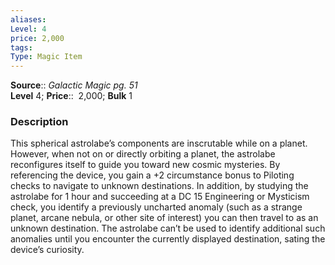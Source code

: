 ```yaml
---
aliases: 
Level: 4
price: 2,000
tags: 
Type: Magic Item
---
```

**Source**:: _Galactic Magic pg. 51_  
**Level** 4;
**Price**::  2,000; **Bulk** 1

### Description

This spherical astrolabe’s components are inscrutable while on a planet. However, when not on or directly orbiting a planet, the astrolabe reconfigures itself to guide you toward new cosmic mysteries. By referencing the device, you gain a +2 circumstance bonus to Piloting checks to navigate to unknown destinations. In addition, by studying the astrolabe for 1 hour and succeeding at a DC 15 Engineering or Mysticism check, you identify a previously uncharted anomaly (such as a strange planet, arcane nebula, or other site of interest) you can then travel to as an unknown destination. The astrolabe can’t be used to identify additional such anomalies until you encounter the currently displayed destination, sating the device’s curiosity.
